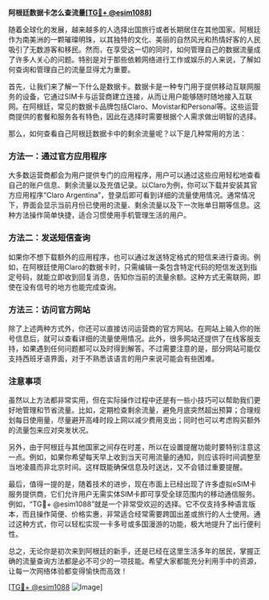 **阿根廷数据卡怎么查流量[[TG💪+ @esim1088](https://t.me/s/esim1088)]**

随着全球化的发展，越来越多的人选择出国旅行或者长期居住在其他国家。阿根廷作为南美洲的一颗璀璨明珠，以其独特的文化、美丽的自然风光和热情好客的人民吸引了无数游客和移民。然而，在享受这一切的同时，如何管理自己的数据流量成了许多人关心的问题。特别是对于那些依赖网络进行工作或娱乐的人来说，了解如何查询和管理自己的流量显得尤为重要。

首先，让我们来了解一下什么是数据卡。数据卡是一种专门用于提供移动互联网服务的设备，它通过SIM卡与运营商建立连接，从而让用户能够随时随地接入互联网。在阿根廷，常见的数据卡品牌包括Claro、Movistar和Personal等。这些运营商提供的套餐和服务各有特色，因此在选择时需要根据个人需求做出明智的选择。

那么，如何查看自己阿根廷数据卡中的剩余流量呢？以下是几种常用的方法：

### 方法一：通过官方应用程序

大多数运营商都会为用户提供专门的应用程序，用户可以通过这些应用轻松地查看自己的账户信息、剩余流量以及充值记录。以Claro为例，你可以下载并安装其官方应用程序“Claro Argentina”，登录后即可看到详细的流量使用情况。通常情况下，界面会显示当前月份已使用的流量、剩余流量以及下一次账单日期等信息。这种方法操作简单快捷，适合习惯使用手机管理生活的用户。

### 方法二：发送短信查询

如果你不想下载额外的应用程序，也可以通过发送特定格式的短信来进行查询。例如，在阿根廷使用Claro的数据卡时，只需编辑一条包含特定代码的短信发送到指定号码，就能立即收到回复消息，告知你当前的流量余额。这种方式无需联网，即使在没有信号的地方也能完成查询。

### 方法三：访问官方网站

除了上述两种方式外，你还可以直接访问运营商的官方网站。在网站上输入你的账号信息后，就可以查看详细的流量使用情况。此外，很多网站还提供了在线客服支持，如果遇到任何问题都可以及时得到解答。不过需要注意的是，部分网站可能仅支持西班牙语界面，对于不熟悉该语言的用户来说可能会有些困难。

### 注意事项

虽然以上方法都非常实用，但在实际操作过程中还是有一些小技巧可以帮助我们更好地管理和节省流量。比如，定期检查剩余流量，避免月底突然超出预算；合理规划每日使用量，尽量避开高峰时段上网以减少费用支出；同时也可以考虑购买额外的流量包来应对突发状况。

另外，由于阿根廷与其他国家之间存在时差，所以在设置提醒功能时要特别注意这一点。例如，如果你希望每天早上收到当天可用流量的通知，则应该将时间调整至当地凌晨而非北京时间。这样既能确保信息及时送达，又不会错过重要提醒。

最后，值得一提的是，随着技术的进步，现在市面上已经出现了许多虚拟eSIM卡服务提供商，它们允许用户无需实体SIM卡即可享受全球范围内的移动通信服务。例如，“TG💪+ @esim1088”就是一个非常受欢迎的选择。它不仅支持多种语言版本，而且操作简便、价格实惠，非常适合经常需要跨国出差或旅行的人士使用。通过这种方式，你可以轻松实现一卡多号或多国漫游的功能，极大地提升了出行便利性。

总之，无论你是初次来到阿根廷的新手，还是已经在这里生活多年的居民，掌握正确的流量查询方法都是必不可少的一项技能。希望大家都能充分利用手中的资源，让每一次网络体验都变得愉快而高效！

[[TG💪+ @esim1088](https://t.me/s/esim1088) ![Image](https://i.postimg.cc/4NQfJmqS/Snipaste-2025-05-13-00-14-12.png)]